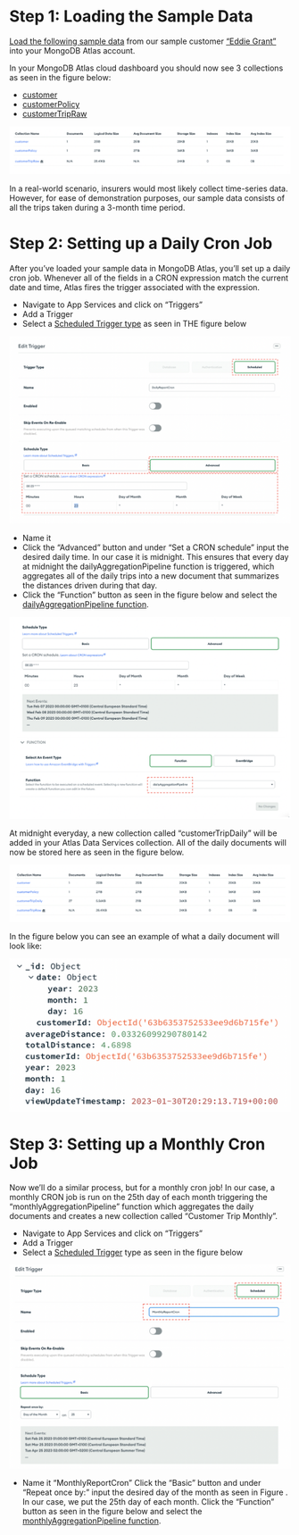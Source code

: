 # Step 1: Loading the Sample Data

[Load the following sample data](https://www.mongodb.com/docs/guides/atlas/sample-data/) from our sample customer [“Eddie Grant”](Collections/Customer) into your MongoDB Atlas account.  

In your MongoDB Atlas cloud dashboard you should now see 3 collections as seen in the figure below: 
* [customer](Collections/Customer)
* [customerPolicy](Collections/Policy)
* [customerTripRaw](Collections/CustomerTripRaw)

![image](InsuranceGitHub/Figure2.png)

In a real-world scenario, insurers would most likely collect time-series data. However, for ease of demonstration purposes, our sample data consists of all the trips taken during a 3-month time period. 

# Step 2: Setting up a Daily Cron Job

After you’ve loaded your sample data in MongoDB Atlas, you’ll set up a daily cron job. Whenever all of the fields in a CRON expression match the current date and time, Atlas fires the trigger associated with the expression.  
* Navigate to App Services and click on “Triggers” 
* Add a Trigger 
* Select a [Scheduled Trigger type](https://www.mongodb.com/docs/atlas/app-services/triggers/scheduled-triggers/) as seen in THE figure below

![image](InsuranceGitHub/Figure3.png)
* Name it
* Click the “Advanced” button and under “Set a CRON schedule” input the desired daily time. In our case it is midnight. This ensures that every day at midnight the dailyAggregationPipeline function is triggered, which aggregates all of the daily trips into a new document that summarizes the distances driven during that day. 
* Click the “Function” button as seen in the figure below and select the [dailyAggregationPipeline function](MaterializedViews/dailyTrigger.js).

![image](InsuranceGitHub/Figure4.png)

At midnight everyday, a new collection called “customerTripDaily” will be added in your Atlas Data Services collection. All of the daily documents will now be stored here as seen in the figure below. 

![image](InsuranceGitHub/Figure5.png) 

In the figure below you can see an example of what a daily document will look like: 

![image](Figure66) 

# Step 3: Setting up a Monthly Cron Job

Now we’ll do a similar process, but for a monthly cron job! In our case, a monthly CRON job is run on the 25th day of each month triggering the “monthlyAggregationPipeline” function which aggregates the daily documents and creates a new collection called “Customer Trip Monthly”. 
* Navigate to App Services and click on “Triggers” 
* Add a Trigger 
* Select a [Scheduled Trigger](https://www.mongodb.com/docs/atlas/app-services/triggers/scheduled-triggers/) type as seen in the figure below

![image](InsuranceGitHub/Figure7.png)
* Name it “MonthlyReportCron” 
Click the “Basic” button and under “Repeat once by:” input the desired day of the month as seen in Figure . In our case, we put the 25th day of each month. 
Click the “Function” button as seen in the figure below and select the [monthlyAggregationPipeline function](MaterializedViews/MonthlySummary). 



